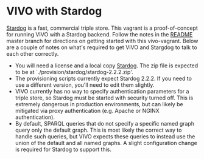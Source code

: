 # VIVO with Stardog 

[Stardog](http://stardog.com/) is a fast, commercial triple store.  This vagrant is a proof-of-concept for running VIVO with a Stardog backend.  Follow the notes in the [README](https://github.com/lawlesst/vivo-vagrant) master branch for directions on getting started with this vivo-vagrant.  Below are a couple of notes on what's required to get VIVO and Stargdog to talk to each other correctly.

 * You will need a license and a local copy  [Stardog](http://stardog.com/).  The zip file is expected to be at `./provision/stardog/stardog-2.2.2.zip'.  
 * The provisioning scripts currently expect Stardog 2.2.2.  If you need to use a different version, you'll need to edit them slightly.
 * VIVO currently has no way to specify authentication parameters for a triple store, so Stardog must be started with security turned off.  This is extremely dangerous in production environments, but can likely be mitigated via proxy authentication (e.g. Apache or NGINX authentication).
 * By default, SPARQL queries that do not specify a specific named graph query only the default graph.  This is most likely the correct way to handle such queries, but VIVO expects these queries to instead use the union of the default and all named graphs.  A slight configuration change is required for Stardog to support this. 
